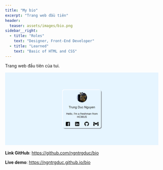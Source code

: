 ```yaml
---
title: "My bio"
excerpt: "Trang web đầu tiên"
header:
  teaser: assets/images/bio.png
sidebar__right:
  - title: "Roles"
    text: "Designer, Front-End Developer"
  - title: "Learned"
    text: "Basic of HTML and CSS"
---
```


Trang web đầu tiên của tui.

![image](assets/../../assets/images/bio.png)

**Link GitHub**: https://github.com/ngntrgduc/bio

**Live demo**: https://ngntrgduc.github.io/bio